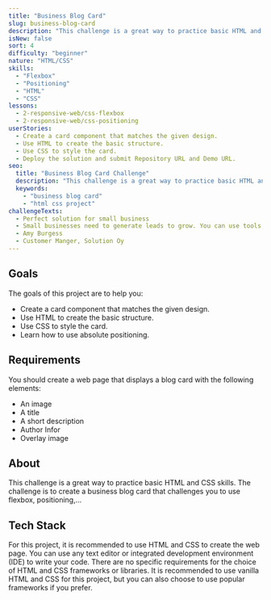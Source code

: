 ```yaml
---
title: "Business Blog Card"
slug: business-blog-card
description: "This challenge is a great way to practice basic HTML and CSS skills. The challenge is to create a business blog card that challenges you to use flexbox, positioning,..."
isNew: false
sort: 4
difficulty: "beginner"
nature: "HTML/CSS"
skills:
  - "Flexbox"
  - "Positioning"
  - "HTML"
  - "CSS"
lessons:
  - 2-responsive-web/css-flexbox
  - 2-responsive-web/css-positioning
userStories:
  - Create a card component that matches the given design.
  - Use HTML to create the basic structure.
  - Use CSS to style the card.
  - Deploy the solution and submit Repository URL and Demo URL.
seo:
  title: "Business Blog Card Challenge"
  description: "This challenge is a great way to practice basic HTML and CSS skills. The challenge is to create a business blog card that challenges you to use flexbox, positioning,..."
  keywords:
    - "business blog card"
    - "html css project"
challengeTexts:
  - Perfect solution for small business
  - Small businesses need to generate leads to grow. You can use tools like Ringy.
  - Amy Burgess
  - Customer Manger, Solution Oy
---
```


## Goals

The goals of this project are to help you:

- Create a card component that matches the given design.
- Use HTML to create the basic structure.
- Use CSS to style the card.
- Learn how to use absolute positioning.

## Requirements

You should create a web page that displays a blog card with the following elements:

- An image
- A title
- A short description
- Author Infor
- Overlay image

## About

This challenge is a great way to practice basic HTML and CSS skills. The challenge is to create a business blog card that challenges you to use flexbox, positioning,...

## Tech Stack

For this project, it is recommended to use HTML and CSS to create the web page. You can use any text editor or integrated development environment (IDE) to write your code. There are no specific requirements for the choice of HTML and CSS frameworks or libraries. It is recommended to use vanilla HTML and CSS for this project, but you can also choose to use popular frameworks if you prefer.
